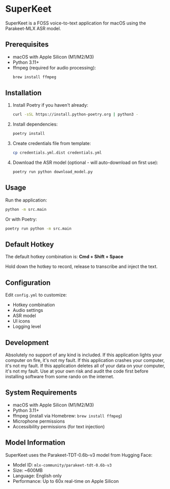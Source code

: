 # SuperKeet

SuperKeet is a FOSS voice-to-text application for macOS using the Parakeet-MLX ASR model.

## Prerequisites

- macOS with Apple Silicon (M1/M2/M3)
- Python 3.11+
- ffmpeg (required for audio processing):
  ```bash
  brew install ffmpeg
  ```

## Installation

1. Install Poetry if you haven't already:
   ```bash
   curl -sSL https://install.python-poetry.org | python3 -
   ```

2. Install dependencies:
   ```bash
   poetry install
   ```

3. Create credentials file from template:
   ```bash
   cp credentials.yml.dist credentials.yml
   ```

4. Download the ASR model (optional - will auto-download on first use):
   ```bash
   poetry run python download_model.py
   ```

## Usage

Run the application:
```bash
python -m src.main
```

Or with Poetry:
```bash
poetry run python -m src.main
```

## Default Hotkey

The default hotkey combination is: **Cmd + Shift + Space**

Hold down the hotkey to record, release to transcribe and inject the text.

## Configuration

Edit `config.yml` to customize:
- Hotkey combination
- Audio settings
- ASR model
- UI icons
- Logging level

## Development

Absolutely no support of any kind is included. If this application lights your computer on fire, it's not my fault. If this application crashes your computer, it's not my fault. If this application deletes all of your data on your computer, it's not my fault. Use at your own risk and audit the code first before installing software from some rando on the internet.

## System Requirements

- macOS with Apple Silicon (M1/M2/M3)
- Python 3.11+
- ffmpeg (install via Homebrew: `brew install ffmpeg`)
- Microphone permissions
- Accessibility permissions (for text injection)

## Model Information

SuperKeet uses the Parakeet-TDT-0.6b-v3 model from Hugging Face:
- Model ID: `mlx-community/parakeet-tdt-0.6b-v3`
- Size: ~600MB
- Language: English only
- Performance: Up to 60x real-time on Apple Silicon
